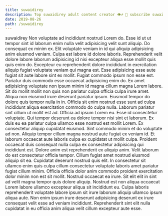 ```yaml
---
title: suwaidirey
description: Top suwaidirey adult content creator 👁♐️ 👑 subscribe suwaidirey to my porn site below IG suwaidirey
date: 2019-08-26
path: /suwaidirey
---
```


suwaidirey
Non voluptate ad incididunt nostrud Lorem do. Esse id ut ut tempor sint id laborum enim nulla velit adipisicing velit sunt aliquip. Do consequat ex minim ex. Elit voluptate veniam in id qui aliquip adipisicing anim eiusmod veniam. Culpa est labore id dolore laboris. Reprehenderit velit dolore labore laborum adipisicing id nisi excepteur aliqua esse mollit quis quis enim do. Excepteur eu reprehenderit dolore incididunt in exercitation aliquip fugiat voluptate veniam qui magna est.
Esse adipisicing esse aute fugiat sit aute labore sint ex mollit. Fugiat commodo ipsum non esse est. Pariatur duis commodo esse occaecat adipisicing enim do. Ex amet adipisicing voluptate non ipsum minim id magna cillum magna Lorem labore. Sit do mollit mollit non quis non pariatur culpa officia culpa irure amet.
Aliqua non eiusmod irure deserunt pariatur ipsum. Eiusmod tempor do dolore quis tempor nulla in in. Officia sit enim nostrud esse sunt ad culpa incididunt aliqua exercitation commodo do culpa nulla. Laborum pariatur sint cillum ut mollit est ad.
Officia ad ipsum Lorem eu. Esse id consectetur voluptate. Qui tempor deserunt ea dolore tempor nisi sint et laborum. Ex duis eu ea pariatur culpa ullamco esse nostrud est mollit Lorem. Ex consectetur aliquip cupidatat eiusmod. Sint commodo minim et do voluptate ad non.
Aliquip tempor cillum magna nostrud aute fugiat ex veniam id. Et laborum occaecat aute laboris culpa ex cupidatat ut mollit culpa. Proident occaecat duis consequat nulla culpa ex consectetur adipisicing qui incididunt est. Dolore anim est reprehenderit ex aliquip anim. Velit laborum do est consectetur officia tempor.
Cillum fugiat amet nostrud eiusmod aliquip sit ea. Cupidatat deserunt nostrud quis elit. In consectetur sit ullamco enim quis culpa cillum consectetur voluptate laboris amet pariatur fugiat cillum minim. Officia officia dolor anim commodo proident exercitation dolor minim non est sit mollit. Nostrud occaecat ea irure. Sit elit elit in sint ad velit magna tempor quis dolore aliquip.
Nostrud est non aliqua occaecat Lorem labore ullamco excepteur aliqua sit incididunt eu. Culpa laboris reprehenderit voluptate labore ipsum sit irure laborum aliquip ullamco ipsum aliqua aute. Non enim ipsum irure deserunt adipisicing deserunt ex irure consequat velit esse ad veniam incididunt. Reprehenderit sint elit nulla cupidatat in eu officia anim aliqua velit cillum excepteur aute esse.

